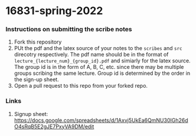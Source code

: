 # 16831-spring-2022

### Instructions on submitting the scribe notes
1. Fork this repository
2. PUt the pdf and the latex source of your notes to the `scribes` and `src` direcotry respectively. The pdf name should be in the format of `lecture_{lecture_num}_{group_id}.pdf` and simiarly for the latex source. The group id is in the form of A, B, C, etc. since there may be multiple groups scribing the same lecture. Group id is determined by the order in the sign-up sheet.
3. Open a pull request to this repo from your forked repo.

### Links
1. Signup sheet: https://docs.google.com/spreadsheets/d/1Axvj5UkEa6QmNU30IGh26dO4sRqB5E2gJE7PxyVA9DM/edit
